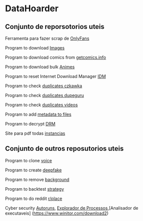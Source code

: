# DataHoarder

## Conjunto de reporsotorios uteis

Ferramenta para fazer scrap de [OnlyFans](https://github.com/DIGITALCRIMINAL/OnlyFans)

Program to download [Images](https://github.com/mikf/gallery-dl)

Program to download comics from [getcomics.info](https://github.com/fireshaper/Omnibus)

Program to download bulk [Animes](https://github.com/Oshan96/monkey-dl)

Program to reset Internet Download Manager [IDM](https://github.com/Kurzoc/idm-trial-reset)

Program to check [duplicates czkawka](https://github.com/qarmin/czkawka)

Program to check [duplicates dupeguru](https://github.com/arsenetar/dupeguru)

Program to check [duplicates videos](https://github.com/winmerge/winmerge)

Program to add [metadata to files](https://github.com/Dijji/FileMeta)

Program to decrypt [DRM](https://github.com/cryptonek/widevine-l3-decryptor)

Site para pdf todas [instancias](https://github.com/atymic/mylot-article-scraper)












## Conjunto de outros reposutorios uteis



Program to clone [voice](https://github.com/CorentinJ/Real-Time-Voice-Cloning)

Program to create [deepfake](https://github.com/AliaksandrSiarohin/first-order-model)

Program to remove [background](https://github.com/senguptaumd/Background-Matting)

Program to backtest [strategy](https://github.com/kernc/backtesting.py)

Program to do reddit [r/place](https://github.com/rdeepak2002/reddit-place-script-2022)

Cyber security [Autoruns](https://learn.microsoft.com/en-us/sysinternals/downloads/autoruns), [Explorador de Processos](https://learn.microsoft.com/en-us/sysinternals/downloads/process-explorer),[Analisador de executaveis] (https://www.winitor.com/download2)

